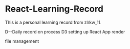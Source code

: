# React-Learning-Record
This is a personal learning record from zlrkw_11. 

D--Daily record on process
D3
setting up React App 
render 

file management

